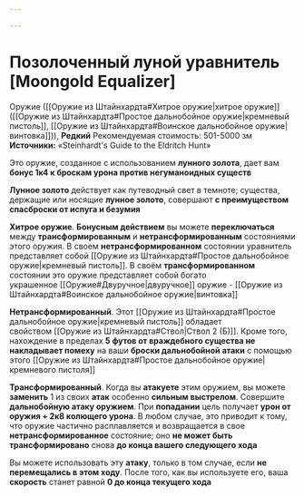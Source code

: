 ```yaml
---

---
```

# Позолоченный луной уравнитель [Moongold Equalizer]

Оружие ([[Оружие из Штайнхардта#Хитрое оружие|хитрое оружие]] ([[Оружие из Штайнхардта#Простое дальнобойное оружие|кремневый пистоль]], [[Оружие из Штайнхардта#Воинское дальнобойное оружие|винтовка]])), **Редкий**
Рекомендуемая стоимость: 501-5000 зм
**Источники:** «Steinhardt's Guide to the Eldritch Hunt»

Это оружие, созданное с использованием **лунного золота**, дает вам **бонус 1к4 к броскам урона против негуманоидных существ**

**Лунное золото** действует как путеводный свет в темноте; существа, держащие или носящие **лунное золото**, совершают **с преимуществом спасброски от испуга и безумия**

**Хитрое оружие**. **Бонусным действием** вы можете **переключаться** между **трансформированным** и **нетрансформированным** состояниями этого оружия. В своем **нетрансформированном** состоянии уравнитель представляет собой [[Оружие из Штайнхардта#Простое дальнобойное оружие|кремневый пистоль]]. В своём **трансформированном** состоянии это оружие представляет собой богато украшенное [[Оружие#Двуручное|двуручное]] оружие - [[Оружие из Штайнхардта#Воинское дальнобойное оружие|винтовка]]

**Нетрансформированный**. Этот [[Оружие из Штайнхардта#Простое дальнобойное оружие|кремневый пистоль]] обладает свойством [[Оружие из Штайнхардта#Ствол|Ствол 2 (Б)]]. Кроме того, нахождение в пределах **5 футов от враждебного существа не накладывает помеху** на ваши **броски дальнобойной атаки** с помощью этого [[Оружие из Штайнхардта#Простое дальнобойное оружие|кремневого пистоля]]

**Трансформированный**. Когда вы **атакуете** этим оружием, вы можете **заменить** 1 из своих **атак** особенно **сильным выстрелом**. Совершите **дальнобойную атаку оружием**. При **попадании** цель получает **урон от оружия + 2к8 колющего урона**. В любом случае, это приводит к тому, что оружие частично расплавляется и возвращается в свое **нетрансформированное** состояние; оно **не может быть трансформировано** снова **до конца вашего следующего хода**

Вы можете использовать эту **атаку**, только в том случае, если **не перемещались в этом ходу**. После того, как вы используете его, ваша **скорость** станет равной **0 до конца текущего хода**